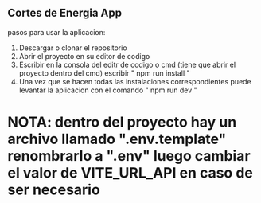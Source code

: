 ## Cortes de Energia App

pasos para usar la aplicacion:

1. Descargar o clonar el repositorio
2. Abrir el proyecto en su editor de codigo
3. Escribir en la consola del editr de codigo o cmd (tiene que abrir el proyecto dentro del cmd) escribir " npm run install "
4. Una vez que se hacen todas las instalaciones correspondientes puede levantar la aplicacion con el comando " npm run dev "

# NOTA: dentro del proyecto hay un archivo llamado ".env.template" renombrarlo a ".env" luego cambiar el valor de VITE_URL_API en caso de ser necesario


